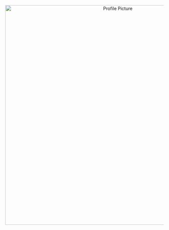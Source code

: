 <div align="center">
  <img src="https://github.com/Mahtabvariyani/Mahtabvariyani/assets/108659794/d3f7a8c9-1825-40dd-b473-2702c321d845" alt="Profile Picture" width="700" />
</div>

